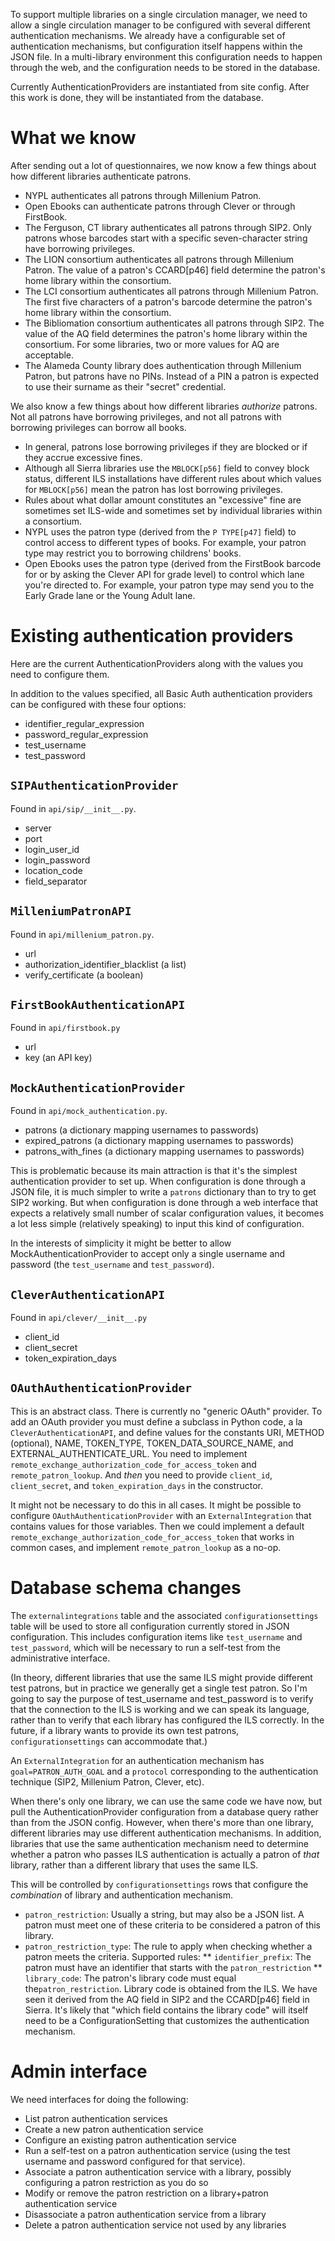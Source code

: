 To support multiple libraries on a single circulation manager, we need to allow a single circulation manager to be configured with several different authentication mechanisms. We already have a configurable set of authentication mechanisms, but configuration itself happens within the JSON file. In a multi-library environment this configuration needs to happen through the web, and the configuration needs to be stored in the database.

Currently AuthenticationProviders are instantiated from site config. After this work is done, they will be instantiated from the database.

# What we know

After sending out a lot of questionnaires, we now know a few things about how different libraries authenticate patrons.

* NYPL authenticates all patrons through Millenium Patron.
* Open Ebooks can authenticate patrons through Clever or through FirstBook.
* The Ferguson, CT library authenticates all patrons through SIP2. Only patrons whose barcodes start with a specific seven-character string have borrowing privileges.
* The LION consortium authenticates all patrons through Millenium Patron. The value of a patron's CCARD[p46] field determine the patron's home library within the consortium.
* The LCI consortium authenticates all patrons through Millenium Patron. The first five characters of a patron's barcode determine the patron's home library within the consortium.
* The Bibliomation consortium authenticates all patrons through SIP2. The value of the AQ field determines the patron's home library within the consortium. For some libraries, two or more values for AQ are acceptable.
* The Alameda County library does authentication through Millenium Patron, but patrons have no PINs. Instead of a PIN a patron is expected to use their surname as their "secret" credential.

We also know a few things about how different libraries _authorize_ patrons. Not all patrons have borrowing privileges, and not all patrons with borrowing privileges can borrow all books.

* In general, patrons lose borrowing privileges if they are blocked or if they accrue excessive fines.
* Although all Sierra libraries use the `MBLOCK[p56]` field to convey block status, different ILS installations have different rules about which values for `MBLOCK[p56]` mean the patron has lost borrowing privileges.
* Rules about what dollar amount constitutes an "excessive" fine are sometimes set ILS-wide and sometimes set by individual libraries within a consortium.
* NYPL uses the patron type (derived from the `P TYPE[p47]` field) to control access to different types of books. For example, your patron type may restrict you to borrowing childrens' books.
* Open Ebooks uses the patron type (derived from the FirstBook barcode for or by asking the Clever API for grade level) to control which lane you're directed to. For example, your patron type may send you to the Early Grade lane or the Young Adult lane.

# Existing authentication providers

Here are the current AuthenticationProviders along with the values you need to configure them.

In addition to the values specified, all Basic Auth authentication providers can be configured with these four options:

* identifier_regular_expression
* password_regular_expression
* test_username
* test_password

## `SIPAuthenticationProvider`

Found in `api/sip/__init__.py`.

* server
* port
* login_user_id
* login_password
* location_code
* field_separator

## `MilleniumPatronAPI`

Found in `api/millenium_patron.py`.

* url
* authorization_identifier_blacklist (a list)
* verify_certificate (a boolean)

## `FirstBookAuthenticationAPI`

Found in `api/firstbook.py`

* url
* key (an API key)

## `MockAuthenticationProvider`

Found in `api/mock_authentication.py`.

* patrons (a dictionary mapping usernames to passwords)
* expired_patrons (a dictionary mapping usernames to passwords)
* patrons_with_fines (a dictionary mapping usernames to passwords)

This is problematic because its main attraction is that it's the simplest authentication provider to set up. When configuration is done through a JSON file, it is much simpler to write a `patrons` dictionary than to try to get SIP2 working. But when configuration is done through a web interface that expects a relatively small number of scalar configuration values, it becomes a lot less simple (relatively speaking) to input this kind of configuration.

In the interests of simplicity it might be better to allow MockAuthenticationProvider to accept only a single username and password (the `test_username` and `test_password`).

## `CleverAuthenticationAPI`

Found in `api/clever/__init__.py`

* client_id
* client_secret
* token_expiration_days

## `OAuthAuthenticationProvider`

This is an abstract class. There is currently no "generic OAuth" provider. To add an OAuth provider you must define a subclass in Python code, a la `CleverAuthenticationAPI`, and define values for the constants URI, METHOD (optional), NAME, TOKEN_TYPE, TOKEN_DATA_SOURCE_NAME, and EXTERNAL_AUTHENTICATE_URL. You need to implement `remote_exchange_authorization_code_for_access_token` and `remote_patron_lookup`. And _then_ you need to provide `client_id`, `client_secret`, and `token_expiration_days` in the constructor.

It might not be necessary to do this in all cases. It might be possible to configure `OAuthAuthenticationProvider` with an `ExternalIntegration` that contains values for those variables. Then we could implement a default `remote_exchange_authorization_code_for_access_token` that works in common cases, and implement `remote_patron_lookup` as a no-op.

# Database schema changes

The `externalintegrations` table and the associated `configurationsettings` table will be used to store all configuration currently stored in JSON configuration. This includes configuration items like `test_username` and `test_password`, which will be necessary to run a self-test from the administrative interface. 

(In theory, different libraries that use the same ILS might provide different test patrons, but in practice we generally get a single test patron. So I'm going to say the purpose of test_username and test_password is to verify that the connection to the ILS is working and we can speak its language, rather than to verify that each library has configured the ILS correctly. In the future, if a library wants to provide its own test patrons, `configurationsettings` can accommodate that.)

An `ExternalIntegration` for an authentication mechanism has `goal=PATRON_AUTH_GOAL` and a `protocol` corresponding to the authentication technique (SIP2, Millenium Patron, Clever, etc).

When there's only one library, we can use the same code we have now, but pull the AuthenticationProvider configuration from a database query rather than from the JSON config. However, when there's more than one library, different libraries may use different authentication mechanisms. In addition, libraries that use the same authentication mechanism need to determine whether a patron who passes ILS authentication is actually a patron of _that_ library, rather than a different library that uses the same ILS.

This will be controlled by `configurationsettings` rows that configure the _combination_ of library and authentication mechanism.

* `patron_restriction`: Usually a string, but may also be a JSON list. A patron must meet one of these criteria to be considered a patron of this library.
* `patron_restriction_type`: The rule to apply when checking whether a patron meets the criteria. Supported rules:
** `identifier_prefix`: The patron must have an identifier that starts with the `patron_restriction`
** `library_code`: The patron's library code must equal the`patron_restriction`. Library code is obtained from the ILS. We have seen it derived from the AQ field in SIP2 and the CCARD[p46] field in Sierra. It's likely that "which field contains the library code" will itself need to be a ConfigurationSetting that customizes the authentication mechanism.

# Admin interface

We need interfaces for doing the following:

* List patron authentication services
* Create a new patron authentication service
* Configure an existing patron authentication service
* Run a self-test on a patron authentication service (using the test username and password configured for that service).
* Associate a patron authentication service with a library, possibly configuring a patron restriction as you do so
* Modify or remove the patron restriction on a library+patron authentication service
* Disassociate a patron authentication service from a library
* Delete a patron authentication service not used by any libraries